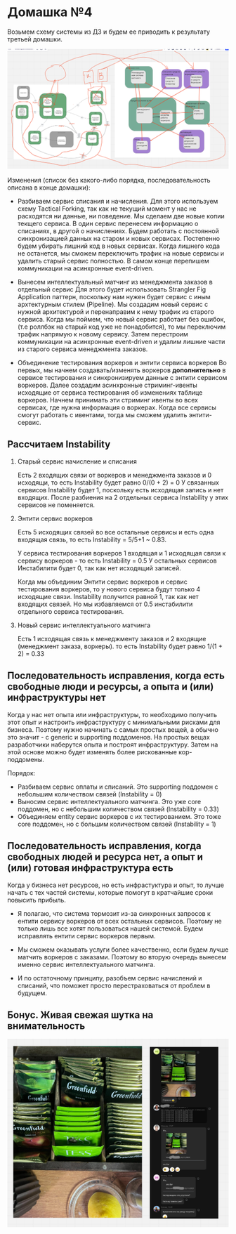 # Домашка №4

Возьмем схему системы из ДЗ и будем ее приводить к результату третьей домашки.

![Схема изменений](4/scheme.png "Схема изменений")

Изменения (список без какого-либо порядка, последовательность описана в конце домашки):

- Разбиваем сервис списания и начисления.
   Для этого используем схему Tactical Forking, так как не текущий момент у нас не расходятся
   ни данные, ни поведение. Мы сделаем две новые копии текщего сервиса. В один сервис перенесем информацию о списаниях, в другой о начислениях.
   Будем работать с постоянной синхронизацией данных на старом и новых сервисах. Постепенно будем убирать лишний код в новых сервисах.
   Когда лишнего кода не останется, мы сможем переключить трафик на новые сервисы и удалить старый сервис полностью.
   В самом конце перепишем коммуникации на асинхронные event-driven.

- Вынесем интеллектуальный матчинг из менеджмента заказов в отдельный сервис
   Для этого будет использовать Strangler Fig Application паттерн, поскольку нам нужен будет сервис с иным архтектурным стилем (Pipeline).
   Мы создадим новый сервис с нужной архитектурой и перенаправим к нему трафик из старого сервиса. Когда
   мы поймем, что новый сервис работает без ошибок, (т.е роллбэк на старый код уже не понадобится), то мы переключим трафик напрямую к новому сервису. Затем перестроим коммуникации на асинхронные event-driven и удалим лишние части из старого сервиса менеджмента заказов.

- Объединение тестирования воркеров и энтити сервиса воркеров
   Во первых, мы начнем создавать/изменять воркеров **дополнительно** в сервисе тестирования и синхронизируем данные с энтити сервисом воркеров. Далее создадим асинхронные стриминг-ивенты исходящие от сервиса тестирования об изменениях таблице воркеров. Начнем принимать эти стриминг ивенты во всех сервисах, где нужна информация о воркерах.
   Когда все сервисы смогут работать с ивентами, тогда мы сможем удалить энтити-сервис.


## Рассчитаем Instability

1. Старый сервис начисление и списания

   Есть 2 входящих связи от воркеров и менеджмента заказов и 0 исходящи, то есть Instability будет равно 0/(0 + 2) = 0
   У связанных сервисов Instability будет 1, поскольку есть исходящая запись и нет входящих.
   После разбиения на 2 отдельных сервиса Instability у этих сервисов не поменяется.

1. Энтити сервис воркеров

   Есть 5 исходящих связей во все остальные сервисы и есть одна входящая связь, то есть Instability = 5/5+1 ~ 0.83.

   У сервиса тестирования воркеров 1 входящая и 1 исходящая связи к сервису воркеров - то есть Instability = 0.5
   У остальных сервисов Инстабилити будет 0, так как нет исходящий записей.

   Когда мы объединим Энтити сервис воркеров и сервис тестирования воркеров, то у нового сервиса будут только 4 исходящие связи. Instability получится равной 1, так как нет входящих связей. Но мы избавляемся от 0.5 инстабилити отдельного сервиса тестирования.

1. Новый сервис интеллектуального матчинга

   Есть 1 исходящая связь к менеджменту заказов и 2 входящие (менеджмент заказа, воркеры). то есть Instability будет равно 1/(1 + 2) = 0.33


## Последовательность исправления, когда есть свободные люди и ресурсы, а опыта и (или) инфраструктуры нет

Когда у нас нет опыта или инфраструктуры, то необходимо получить этот опыт и настроить инфраструктуру с минимальными рисками для бизнеса.
Поэтому нужно начинать с самых простых вещей, а обычно это значит - с generic и supporting поддоменов.
На простых вещах разработчики наберутся опыта и построят инфраструктуру. Затем на этой основе можно будет изменять
более рискованные кор-поддомены.

Порядок:

- Разбиваем сервис оплаты и списаний. Это supporting поддомен с небольшим количеством связей (Instability = 0)
- Выносим сервис интеллектуального матчинга. Это уже core поддомен, но с небольшим количеством связей (Instability = 0.33)
- Объединяем entity сервис воркеров с их тестированием. Это тоже core поддомен, но с большим количеством связей (Instability = 1)


## Последовательность исправления, когда свободных людей и ресурса нет, а опыт и (или) готовая инфраструктура есть

Когда у бизнеса нет ресурсов, но есть инфрастуктура и опыт, то лучше начать с тех частей системы, которые помогут в кратчайшие
сроки повысить прибыль.

- Я полагаю, что система тормозит из-за синхронных запросов к ентити сервису воркеров от всех остальных сервисов. Поэтому
  не только лишь все хотят пользоваться нашей системой. Будем исправлять ентити сервис воркеров первым.

- Мы сможем оказывать услуги более качественно, если будем лучше матчить воркеров с заказами. Поэтому во вторую очередь вынесем именно
  сервис интеллектуального матчинга.

- И по остаточному принципу, разобъем сервис начислений и списаний, что поможет просто перестраховаться от проблем в будущем.


## Бонус. Живая свежая шутка на внимательность

![](4/bug.png)
